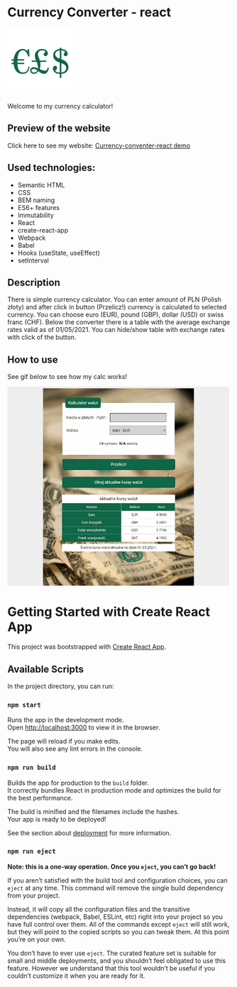 # Currency Converter - react
![icon](public/icon.png)

Welcome to my currency calculator!

## Preview of the website 

Click here to see my website: [Currency-conventer-react demo](https://izabelanowak.github.io/currency-converter-react/)
## Used technologies:

-   Semantic HTML
-   CSS
-   BEM naming
-   ES6+ features
-   Immutability
-   React
-   create-react-app
-   Webpack
-   Babel
-   Hooks (useState, useEffect)
-   setInterval
  
  
## Description

There is simple currency calculator. You can enter amount of PLN (Polish złoty) and after click in button (Przelicz!) currency is calculated to selected currency. You can choose euro (EUR), pound (GBP), dollar (USD) or swiss franc (CHF).
Below the converter there is a table with the average exchange rates valid as of 01/05/2021.
You can hide/show table with exchange rates with click of the button.

## How to use
See gif below to see how my calc works!

![Gif demo](./Currency-converter-demo.gif)

# Getting Started with Create React App

This project was bootstrapped with [Create React App](https://github.com/facebook/create-react-app).

## Available Scripts

In the project directory, you can run:

### `npm start`

Runs the app in the development mode.\
Open [http://localhost:3000](http://localhost:3000) to view it in the browser.

The page will reload if you make edits.\
You will also see any lint errors in the console.

### `npm run build`

Builds the app for production to the `build` folder.\
It correctly bundles React in production mode and optimizes the build for the best performance.

The build is minified and the filenames include the hashes.\
Your app is ready to be deployed!

See the section about [deployment](https://facebook.github.io/create-react-app/docs/deployment) for more information.

### `npm run eject`

**Note: this is a one-way operation. Once you `eject`, you can’t go back!**

If you aren’t satisfied with the build tool and configuration choices, you can `eject` at any time. This command will remove the single build dependency from your project.

Instead, it will copy all the configuration files and the transitive dependencies (webpack, Babel, ESLint, etc) right into your project so you have full control over them. All of the commands except `eject` will still work, but they will point to the copied scripts so you can tweak them. At this point you’re on your own.

You don’t have to ever use `eject`. The curated feature set is suitable for small and middle deployments, and you shouldn’t feel obligated to use this feature. However we understand that this tool wouldn’t be useful if you couldn’t customize it when you are ready for it.